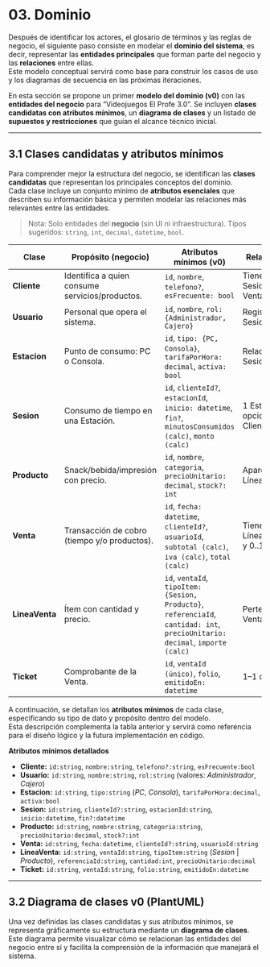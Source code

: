 # 03. Dominio

Después de identificar los actores, el glosario de términos y las reglas de negocio, el siguiente paso consiste en modelar el **dominio del sistema**, es decir, representar las **entidades principales** que forman parte del negocio y las **relaciones** entre ellas.  
Este modelo conceptual servirá como base para construir los casos de uso y los diagramas de secuencia en las próximas iteraciones.

En esta sección se propone un primer **modelo del dominio (v0)** con las **entidades del negocio** para “Videojuegos El Profe 3.0”. Se incluyen **clases candidatas con atributos mínimos**, un **diagrama de clases** y un listado de **supuestos y restricciones** que guían el alcance técnico inicial.

---

## 3.1 Clases candidatas y atributos mínimos

Para comprender mejor la estructura del negocio, se identifican las **clases candidatas** que representan los principales conceptos del dominio.  
Cada clase incluye un conjunto mínimo de **atributos esenciales** que describen su información básica y permiten modelar las relaciones más relevantes entre las entidades.

> Nota: Solo entidades del **negocio** (sin UI ni infraestructura). Tipos sugeridos: `string`, `int`, `decimal`, `datetime`, `bool`.

| Clase | Propósito (negocio) | Atributos mínimos (v0) | Relación clave |
|---|---|---|---|
| **Cliente** | Identifica a quien consume servicios/productos. | `id`, `nombre`, `telefono?`, `esFrecuente: bool` | Tiene **0..*** Sesiones y **0..*** Ventas |
| **Usuario** | Personal que opera el sistema. | `id`, `nombre`, `rol: {Administrador, Cajero}` | Registra Sesiones/Ventas |
| **Estacion** | Punto de consumo: PC o Consola. | `id`, `tipo: {PC, Consola}`, `tarifaPorHora: decimal`, `activa: bool` | Relacionada con Sesiones |
| **Sesion** | Consumo de tiempo en una Estación. | `id`, `clienteId?`, `estacionId`, `inicio: datetime`, `fin?`, `minutosConsumidos (calc)`, `monto (calc)` | 1 Estación, opcional 1 Cliente |
| **Producto** | Snack/bebida/impresión con precio. | `id`, `nombre`, `categoria`, `precioUnitario: decimal`, `stock?: int` | Aparece en Líneas de Venta |
| **Venta** | Transacción de cobro (tiempo y/o productos). | `id`, `fecha: datetime`, `clienteId?`, `usuarioId`, `subtotal (calc)`, `iva (calc)`, `total (calc)` | Tiene **1..*** Líneas de Venta y 0..1 Ticket |
| **LineaVenta** | Ítem con cantidad y precio. | `id`, `ventaId`, `tipoItem: {Sesion, Producto}`, `referenciaId`, `cantidad: int`, `precioUnitario: decimal`, `importe (calc)` | Pertenece a 1 Venta |
| **Ticket** | Comprobante de la Venta. | `id`, `ventaId (único)`, `folio`, `emitidoEn: datetime` | 1–1 con Venta |

A continuación, se detallan los **atributos mínimos** de cada clase, especificando su tipo de dato y propósito dentro del modelo.  
Esta descripción complementa la tabla anterior y servirá como referencia para el diseño lógico y la futura implementación en código.

**Atributos mínimos detallados**  
- **Cliente:** `id:string`, `nombre:string`, `telefono?:string`, `esFrecuente:bool`  
- **Usuario:** `id:string`, `nombre:string`, `rol:string` (valores: *Administrador*, *Cajero*)  
- **Estacion:** `id:string`, `tipo:string` (*PC*, *Consola*), `tarifaPorHora:decimal`, `activa:bool`  
- **Sesion:** `id:string`, `clienteId?:string`, `estacionId:string`, `inicio:datetime`, `fin?:datetime`  
- **Producto:** `id:string`, `nombre:string`, `categoria:string`, `precioUnitario:decimal`, `stock?:int`  
- **Venta:** `id:string`, `fecha:datetime`, `clienteId?:string`, `usuarioId:string`  
- **LineaVenta:** `id:string`, `ventaId:string`, `tipoItem:string` (*Sesion* | *Producto*), `referenciaId:string`, `cantidad:int`, `precioUnitario:decimal`  
- **Ticket:** `id:string`, `ventaId:string`, `folio:string`, `emitidoEn:datetime`  

---

## 3.2 Diagrama de clases v0 (PlantUML)

Una vez definidas las clases candidatas y sus atributos mínimos, se representa gráficamente su estructura mediante un **diagrama de clases**.  
Este diagrama permite visualizar cómo se relacionan las entidades del negocio entre sí y facilita la comprensión de la información que manejará el sistema.

